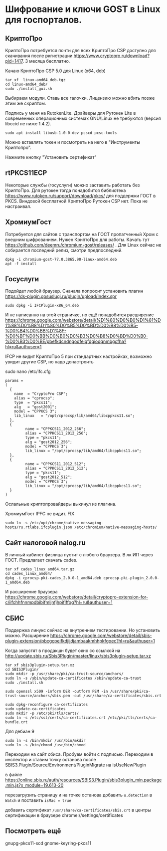 Шифрование и ключи GOST в Linux для госпорталов.
===

КриптоПро
---

КриптоПро потребуется почти для всех
КриптоПро CSP доступно для скачивания после ркгистрации https://www.cryptopro.ru/download?pid=1417. 3 месяца бесплатно.

Качаю КриптоПро CSP 5.0 для Linux (x64, deb)

```
tar xf  linux-amd64_deb.tgz 
cd linux-amd64_deb/
sudo ./install_gui.sh 
```

Выбираем модули. Ставь все галочки. Лицензию можно вбить позже этим же скриптом. 

Подпись у меня на RutokenLite. Драйверы для Рутокен Lite в современных операционных системах GNU\Linux не требуются (версия libccid не ниже 1.4.2). 

```
sudo apt install libusb-1.0-0-dev pcscd pcsc-tools
```

Можно вставлять токен и посмотреть на него в "Инструменты Криптопро".

Нажмите кнопку "Установить сертификат"




rtPKCS11ECP
---

Некоторые службы (госуслуги) можно заставить работать без КриптоПро. 
Для рутокен тогда понадобится библиотека https://www.rutoken.ru/support/download/pkcs/ для поддержки ГОСТ в PKCS.
Виндовой бесплатной КриптоПро Рутокен CSP нет. Пока не настраивал.



ХромиумГост
---


Потребуется для сайтов с транспортом на ГОСТ пропатченный Хром с внешним шифрованием. Нужен КриптоПро для работы.
Качать тут https://github.com/deemru/chromium-gost/releases/ . Для Linux сейчас не собирается последний релиз, смотри предпоследний.

```
dpkg -i chromium-gost-77.0.3865.90-linux-amd64.deb
apt -f install
```


Госуслуги
---

Подойдет любой браузер. Сначала попросит установить плагин https://ds-plugin.gosuslugi.ru/plugin/upload/Index.spr

```
sudo dpkg -i IFCPlugin-x86_64.deb 
```

И не написанно на этой страничке, но ещё понадобится расширение https://chrome.google.com/webstore/detail/%D1%80%D0%B0%D1%81%D1%88%D0%B8%D1%80%D0%B5%D0%BD%D0%B8%D0%B5-%D0%B4%D0%BB%D1%8F-%D0%BF%D0%BB%D0%B0%D0%B3%D0%B8%D0%BD%D0%B0-%D0%B3%D0%BE/pbefkdcndngodfeigfdgiodgnmbgcfha?hl=ru&authuser=1

IFCP не видит КриптоПро 5 при стандартных настройках, возможно увидит другие CSP, но надо донастроить


sudo nano /etc/ifc.cfg
```
params =
(
  {
    name  = "CryptoPro CSP";
    alias = "cprocsp";
    type  = "pkcs11";
    alg   = "gost2001";
    model = "CPPKCS 3";
    lib_linux   = "/opt/cprocsp/lib/amd64/libcppkcs11.so";
  },
  {
         name = "CPPKCS11_2012_256";
         alias = "CPPKCS11_2012_256";
         type = "pkcs11";
         alg = "gost2012_256";
         model = "CPPKCS 3";
         lib_linux = "/opt/cprocsp/lib/amd64/libcppkcs11.so";
  },
  {
         name = "CPPKCS11_2012_512";
         alias = "CPPKCS11_2012_512";
         type = "pkcs11";
         alg = "gost2012_512";
         model = "CPPKCS 3";
         lib_linux = "/opt/cprocsp/lib/amd64/libcppkcs11.so";
  }
)
```
Ослальные криптопровайдеры выкинул из плагина.

ХромиумГост IPFC не видит. FIX

```
sudo ln -s /etc/opt/chrome/native-messaging-hosts/ru.rtlabs.ifcplugin.json /etc/chromium/native-messaging-hosts/
```


Сайт налоговой nalog.ru
---

В личный кабинет физлица пустит с любого браузера. В лк ИП через ГОСТ.
Предлагает скачать cades.

```
tar xf cades_linux_amd64.tar.gz
cd cades_linux_amd64/
dpkg -i cprocsp-pki-cades_2.0.0-1_amd64.deb cprocsp-pki-plugin_2.0.0-1_amd64.deb
```

И расширение браузера https://chrome.google.com/webstore/detail/cryptopro-extension-for-c/iifchhfnnmpdbibifmljnfjhpififfog?hl=ru&authuser=1


СБИС
---

Поддержка линукс сейчас на внутреннем тестировании. Но установить можно. Расширение
https://chrome.google.com/webstore/detail/sbis-plugin-extension/pbcgcpeifkdjijdjambaakmhhpkfgoec?hl=ru&authuser=1

Когда запустят в продакшн будет окно со ссылкой на
http://update.sbis.ru/Sbis3Plugin/master/linux/sbis3plugin-setup.tar.xz

```
tar xf sbis3plugin-setup.tar.xz
cd SBIS3Plugin/
sudo mkdir -p /usr/share/pki/ca-trust-source/anchors/
sudo ln -s /sbin/update-ca-certificates /sbin/update-ca-trust
sudo ./install.sh

sudo openssl x509 -inform DER -outform PEM -in /usr/share/pki/ca-trust-source/anchors/sbis.pem -out /usr/share/ca-certificates/sbis.crt

sudo dpkg-reconfigure ca-certificates
sudo update-ca-certificates
sudo mkdir -p /etc/pki/tls/certs/
sudo ln -s /etc/ssl/certs/ca-certificates.crt /etc/pki/tls/certs/ca-bundle.crt
```

Для дебиан 9

```
sudo ln -s /bin/mkdir /usr/bin/mkdir
sudo ln -s /bin/chmod /usr/bin/chmod
```

Переходим на сайт сбиса. Пробуем войти с подписью.
Переходим в инспектор и ставим точку останова после SBIS3.Plugin/Source/Environment/PluginMigrate на isUseNewPlugin

в файле https://online.sbis.ru/auth/resources/SBIS3.Plugin/sbis3plugin_min.package.min.js?x_module=19.613-20

перезагрузить страницу и на точке останова добавить `u.detection` в `Watch` и поставить `isMac = true`

добавить сертификат `/usr/share/ca-certificates/sbis.crt` в центры сертификации в браузере chrome://settings/certificates  


Посмотреть ещё
---

gnupg-pkcs11-scd
gnome-keyring-pkcs11
